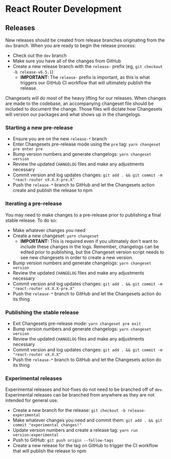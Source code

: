 # React Router Development

## Releases

New releases should be created from release branches originating from the `dev` branch. When you are ready to begin the release process:

- Check out the `dev` branch
- Make sure you have all of the changes from GitHub
- Create a new release branch with the `release-` prefix (eg, `git checkout -b release-v6.5.1`)
  - **IMPORTANT:** The `release-` prefix is important, as this is what triggers our GitHub CI workflow that will ultimately publish the release.

Changesets will do most of the heavy lifting for our releases. When changes are made to the codebase, an accompanying changeset file should be included to document the change. Those files will dictate how Changesets will version our packages and what shows up in the changelogs.

### Starting a new pre-release

- Ensure you are on the new `release-*` branch
- Enter Changesets pre-release mode using the `pre` tag: `yarn changeset pre enter pre`
- Bump version numbers and generate changelogs: `yarn changeset version`
- Review the updated `CHANGELOG` files and make any adjustments necessary
- Commit version and log updates changes: `git add . && git commit -m "react-router vX.X.X-pre.X"`
- Push the `release-*` branch to GitHub and let the Changesets action create and publish the release to npm

### Iterating a pre-release

You may need to make changes to a pre-release prior to publishing a final stable release. To do so:

- Make whatever changes you need
- Create a new changeset: `yarn changeset`
  - **IMPORTANT:** This is required even if you ultimately don't want to include these changes in the logs. Remember, changelogs can be edited prior to publishing, but the Changeset version script needs to see new changesets in order to create a new version.
- Bump version numbers and generate changelogs: `yarn changeset version`
- Review the updated `CHANGELOG` files and make any adjustments necessary
- Commit version and log updates changes: `git add . && git commit -m "react-router vX.X.X-pre.X"`
- Push the `release-*` branch to GitHub and let the Changesets action do its thing

### Publishing the stable release

- Exit Changesets pre-release mode: `yarn changeset pre exit`
- Bump version numbers and generate changelogs: `yarn changeset version`
- Review the updated `CHANGELOG` files and make any adjustments necessary
- Commit version and log updates changes: `git add . && git commit -m "react-router vX.X.X"`
- Push the `release-*` branch to GitHub and let the Changesets action do its thing

### Experimental releases

Experimental releases and hot-fixes do not need to be branched off of `dev`. Experimental releases can be branched from anywhere as they are not intended for general use.

- Create a new branch for the release: `git checkout -b release-experimental`
- Make whatever changes you need and commit them: `git add . && git commit "experimental changes!"`
- Update version numbers and create a release tag: `yarn run version:experimental`
- Push to GitHub: `git push origin --follow-tags`
- Create a new release for the tag on GitHub to trigger the CI workflow that will publish the release to npm
